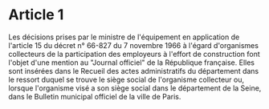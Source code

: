 # Article 1

Les décisions prises par le ministre de l'équipement en application de l'article 15 du décret n° 66-827 du 7 novembre 1966 à l'égard d'organismes collecteurs de la participation des employeurs à l'effort de construction font l'objet d'une mention au "Journal officiel" de la République française. Elles sont insérées dans le Recueil des actes administratifs du département dans le ressort duquel se trouve le siège social de l'organisme collecteur ou, lorsque l'organisme visé a son siège social dans le département de la Seine, dans le Bulletin municipal officiel de la ville de Paris.
